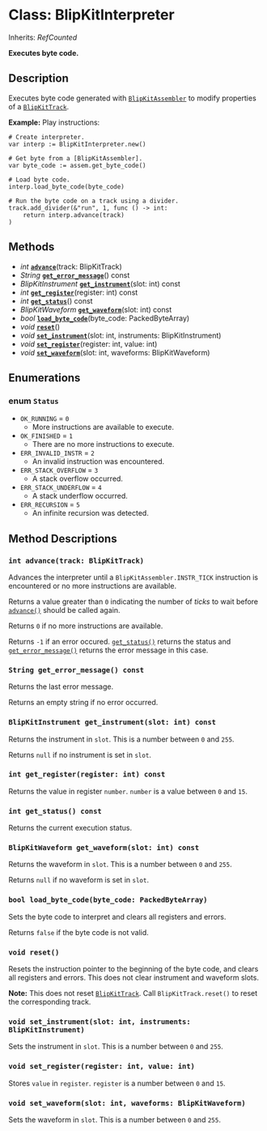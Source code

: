 # Class: BlipKitInterpreter

Inherits: *RefCounted*

**Executes byte code.**

## Description

Executes byte code generated with [`BlipKitAssembler`](BlipKitAssembler.md) to modify properties of a [`BlipKitTrack`](BlipKitTrack.md).

**Example:** Play instructions:

```gdscript
# Create interpreter.
var interp := BlipKitInterpreter.new()

# Get byte from a [BlipKitAssembler].
var byte_code := assem.get_byte_code()

# Load byte code.
interp.load_byte_code(byte_code)

# Run the byte code on a track using a divider.
track.add_divider(&"run", 1, func () -> int:
    return interp.advance(track)
)
```
## Methods

- *int* [**`advance`**](#int-advancetrack-blipkittrack)(track: BlipKitTrack)
- *String* [**`get_error_message`**](#string-get_error_message-const)() const
- *BlipKitInstrument* [**`get_instrument`**](#blipkitinstrument-get_instrumentslot-int-const)(slot: int) const
- *int* [**`get_register`**](#int-get_registerregister-int-const)(register: int) const
- *int* [**`get_status`**](#int-get_status-const)() const
- *BlipKitWaveform* [**`get_waveform`**](#blipkitwaveform-get_waveformslot-int-const)(slot: int) const
- *bool* [**`load_byte_code`**](#bool-load_byte_codebyte_code-packedbytearray)(byte_code: PackedByteArray)
- *void* [**`reset`**](#void-reset)()
- *void* [**`set_instrument`**](#void-set_instrumentslot-int-instruments-blipkitinstrument)(slot: int, instruments: BlipKitInstrument)
- *void* [**`set_register`**](#void-set_registerregister-int-value-int)(register: int, value: int)
- *void* [**`set_waveform`**](#void-set_waveformslot-int-waveforms-blipkitwaveform)(slot: int, waveforms: BlipKitWaveform)

## Enumerations

### enum `Status`

- `OK_RUNNING` = `0`
	- More instructions are available to execute.
- `OK_FINISHED` = `1`
	- There are no more instructions to execute.
- `ERR_INVALID_INSTR` = `2`
	- An invalid instruction was encountered.
- `ERR_STACK_OVERFLOW` = `3`
	- A stack overflow occurred.
- `ERR_STACK_UNDERFLOW` = `4`
	- A stack underflow occurred.
- `ERR_RECURSION` = `5`
	- An infinite recursion was detected.

## Method Descriptions

### `int advance(track: BlipKitTrack)`

Advances the interpreter until a `BlipKitAssembler.INSTR_TICK` instruction is encountered or no more instructions are available.

Returns a value greater than `0` indicating the number of *ticks* to wait before [`advance()`](#int-advancetrack-blipkittrack) should be called again.

Returns `0` if no more instructions are available.

Returns `-1` if an error occured. [`get_status()`](#int-get_status-const) returns the status and [`get_error_message()`](#string-get_error_message-const) returns the error message in this case.

### `String get_error_message() const`

Returns the last error message.

Returns an empty string if no error occurred.

### `BlipKitInstrument get_instrument(slot: int) const`

Returns the instrument in `slot`. This is a number between `0` and `255`.

Returns `null` if no instrument is set in `slot`.

### `int get_register(register: int) const`

Returns the value in register `number`. `number` is a value between `0` and `15`.

### `int get_status() const`

Returns the current execution status.

### `BlipKitWaveform get_waveform(slot: int) const`

Returns the waveform in `slot`. This is a number between `0` and `255`.

Returns `null` if no waveform is set in `slot`.

### `bool load_byte_code(byte_code: PackedByteArray)`

Sets the byte code to interpret and clears all registers and errors.

Returns `false` if the byte code is not valid.

### `void reset()`

Resets the instruction pointer to the beginning of the byte code, and clears all registers and errors. This does not clear instrument and waveform slots.

**Note:** This does not reset [`BlipKitTrack`](BlipKitTrack.md). Call `BlipKitTrack.reset()` to reset the corresponding track.

### `void set_instrument(slot: int, instruments: BlipKitInstrument)`

Sets the instrument in `slot`. This is a number between `0` and `255`.

### `void set_register(register: int, value: int)`

Stores `value` in `register`. `register` is a number between `0` and `15`.

### `void set_waveform(slot: int, waveforms: BlipKitWaveform)`

Sets the waveform in `slot`. This is a number between `0` and `255`.


